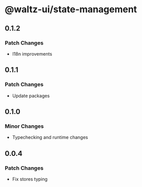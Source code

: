 # @waltz-ui/state-management

## 0.1.2

### Patch Changes

- I18n improvements

## 0.1.1

### Patch Changes

- Update packages

## 0.1.0

### Minor Changes

- Typechecking and runtime changes

## 0.0.4

### Patch Changes

- Fix stores typing
